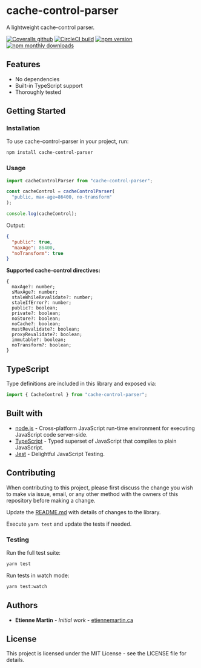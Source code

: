 # cache-control-parser

A lightweight cache-control parser.

[![Coveralls github](https://img.shields.io/coveralls/github/etienne-martin/cache-control-parser.svg)](https://coveralls.io/github/etienne-martin/cache-control-parser)
[![CircleCI build](https://img.shields.io/circleci/project/github/etienne-martin/cache-control-parser.svg)](https://circleci.com/gh/etienne-martin/cache-control-parser)
[![npm version](https://img.shields.io/npm/v/cache-control-parser.svg)](https://www.npmjs.com/package/cache-control-parser)
[![npm monthly downloads](https://img.shields.io/npm/dm/cache-control-parser.svg)](https://www.npmjs.com/package/cache-control-parser)

## Features

- No dependencies
- Built-in TypeScript support
- Thoroughly tested

## Getting Started

### Installation

To use cache-control-parser in your project, run:

```bash
npm install cache-control-parser
```

### Usage

```javascript
import cacheControlParser from "cache-control-parser";

const cacheControl = cacheControlParser(
  "public, max-age=86400, no-transform"
);

console.log(cacheControl);
```

Output:

```json
{
  "public": true,
  "maxAge": 86400,
  "noTransform": true
}
```

**Supported cache-control directives:**

```
{
  maxAge?: number;
  sMaxAge?: number;
  staleWhileRevalidate?: number;
  staleIfError?: number;
  public?: boolean;
  private?: boolean;
  noStore?: boolean;
  noCache?: boolean;
  mustRevalidate?: boolean;
  proxyRevalidate?: boolean;
  immutable?: boolean;
  noTransform?: boolean;
}
```

## TypeScript

Type definitions are included in this library and exposed via:

```typescript
import { CacheControl } from "cache-control-parser";
```

## Built with

- [node.js](https://nodejs.org/en/) - Cross-platform JavaScript run-time environment for executing JavaScript code server-side.
- [TypeScript](https://www.typescriptlang.org/) - Typed superset of JavaScript that compiles to plain JavaScript.
- [Jest](https://facebook.github.io/jest/) - Delightful JavaScript Testing.

## Contributing

When contributing to this project, please first discuss the change you wish to make via issue, email, or any other method with the owners of this repository before making a change.

Update the [README.md](https://github.com/etienne-martin/cache-control-parser/blob/master/README.md) with details of changes to the library.

Execute `yarn test` and update the tests if needed.

### Testing

Run the full test suite:

```bash
yarn test
```

Run tests in watch mode:

```bash
yarn test:watch
```

## Authors

- **Etienne Martin** - _Initial work_ - [etiennemartin.ca](https://etiennemartin.ca/)

## License

This project is licensed under the MIT License - see the LICENSE file for details.
